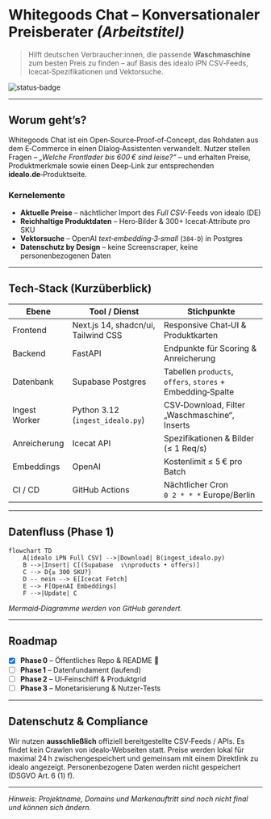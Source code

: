 # Whitegoods Chat – Konversationaler Preisberater *(Arbeitstitel)*

> Hilft deutschen Verbraucher\:innen, die passende **Waschmaschine** zum besten Preis zu finden – auf Basis des idealo iPN CSV‑Feeds, Icecat‑Spezifikationen und Vektorsuche.

![status‑badge](https://img.shields.io/badge/status-pre--alpha-blue)

---

## Worum geht’s?

Whitegoods Chat ist ein Open‑Source‑Proof‑of‑Concept, das Rohdaten aus dem E‑Commerce in einen Dialog‑Assistenten verwandelt. Nutzer stellen Fragen – *„Welche Frontlader bis 600 € sind leise?“* – und erhalten Preise, Produktmerkmale sowie einen Deep‑Link zur entsprechenden **idealo.de**‑Produktseite.

### Kernelemente

* **Aktuelle Preise** – nächtlicher Import des *Full CSV*-Feeds von idealo (DE)
* **Reichhaltige Produktdaten** – Hero‑Bilder & 300+ Icecat‑Attribute pro SKU
* **Vektorsuche** – OpenAI *text‑embedding‑3‑small* (`384‑D`) in Postgres
* **Datenschutz by Design** – keine Screenscraper, keine personenbezogenen Daten

---

## Tech‑Stack (Kurzüberblick)

| Ebene         | Tool / Dienst                       | Stichpunkte                                                |
| ------------- | ----------------------------------- | ---------------------------------------------------------- |
| Frontend      | Next.js 14, shadcn/ui, Tailwind CSS | Responsive Chat‑UI & Produktkarten                         |
| Backend       | FastAPI                             | Endpunkte für Scoring & Anreicherung                       |
| Datenbank     | Supabase Postgres                   | Tabellen `products`, `offers`, `stores` + Embedding‑Spalte |
| Ingest Worker | Python 3.12 (`ingest_idealo.py`)    | CSV‑Download, Filter „Waschmaschine“, Inserts              |
| Anreicherung  | Icecat API                          | Spezifikationen & Bilder (≤ 1 Req/s)                       |
| Embeddings    | OpenAI                              | Kostenlimit ≤ 5 € pro Batch                                |
| CI / CD       | GitHub Actions                      | Nächtlicher Cron `0 2 * * *` Europe/Berlin                 |

---

## Datenfluss (Phase 1)

```mermaid
flowchart TD
    A[idealo iPN Full CSV] -->|Download| B(ingest_idealo.py)
    B -->|Insert| C[(Supabase  ↴\nproducts • offers)]
    C --> D{≥ 300 SKU?}
    D -- nein --> E[Icecat Fetch]
    E --> F[OpenAI Embeddings]
    F -->|Update| C
```

*Mermaid‑Diagramme werden von GitHub gerendert.*

---

## Roadmap

* [x] **Phase 0** – Öffentliches Repo & README 🎉
* [ ] **Phase 1** – Datenfundament (laufend)
* [ ] **Phase 2** – UI‑Feinschliff & Produktgrid
* [ ] **Phase 3** – Monetarisierung & Nutzer‑Tests

---

## Datenschutz & Compliance

Wir nutzen **ausschließlich** offiziell bereitgestellte CSV‑Feeds / APIs.
Es findet kein Crawlen von idealo‑Webseiten statt. Preise werden lokal für maximal 24 h zwischengespeichert und gemeinsam mit einem Direktlink zu idealo angezeigt. Personenbezogene Daten werden nicht gespeichert (DSGVO Art. 6 (1) f).

---

*Hinweis: Projektname, Domains und Markenauftritt sind noch nicht final und können sich ändern.*
